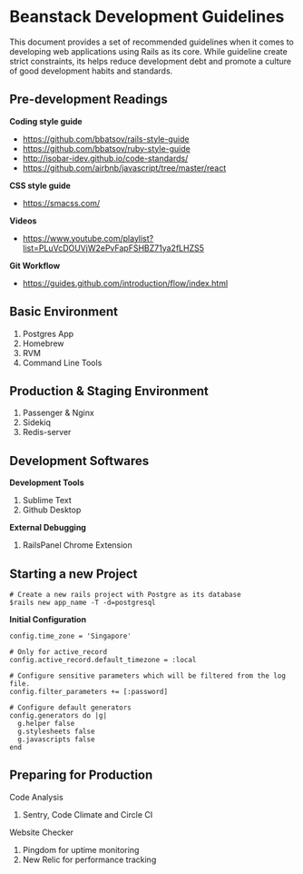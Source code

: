 # Beanstack Development Guidelines

This document provides a set of recommended guidelines when it comes to developing web applications using Rails as its core. While guideline create strict constraints, its helps reduce development debt and promote a culture of good development habits and standards.


## Pre-development Readings

**Coding style guide**

* https://github.com/bbatsov/rails-style-guide
* https://github.com/bbatsov/ruby-style-guide
* http://isobar-idev.github.io/code-standards/
* https://github.com/airbnb/javascript/tree/master/react

**CSS style guide**

* https://smacss.com/

**Videos**
* https://www.youtube.com/playlist?list=PLuVcDOUVjW2ePvFapFSHBZ71ya2fLHZS5

**Git Workflow**
* https://guides.github.com/introduction/flow/index.html


## Basic Environment

1. Postgres App
2. Homebrew
3. RVM
4. Command Line Tools

## Production & Staging Environment

1. Passenger & Nginx
2. Sidekiq
3. Redis-server

## Development Softwares

**Development Tools**

1. Sublime Text
2. Github Desktop

**External Debugging**

1. RailsPanel Chrome Extension


## Starting a new Project

```
# Create a new rails project with Postgre as its database
$rails new app_name -T -d=postgresql
```

**Initial Configuration**
```
config.time_zone = 'Singapore'

# Only for active_record
config.active_record.default_timezone = :local

# Configure sensitive parameters which will be filtered from the log file.
config.filter_parameters += [:password]

# Configure default generators
config.generators do |g|
  g.helper false
  g.stylesheets false
  g.javascripts false
end
```

## Preparing for Production

Code Analysis

1. Sentry, Code Climate and Circle CI

Website Checker

1. Pingdom for uptime monitoring
2. New Relic for performance tracking
